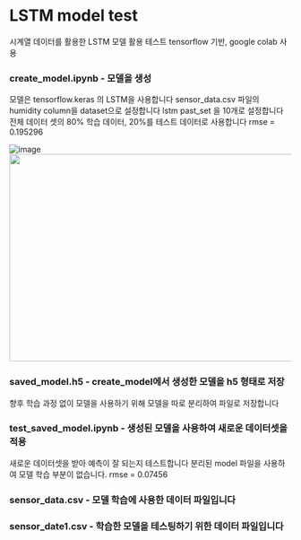 # LSTM model test
시계열 데이터를 활용한 LSTM 모델 활용 테스트
tensorflow 기반, google colab 사용


### create_model.ipynb - 모델을 생성
모델은 tensorflow.keras 의 LSTM을 사용합니다
sensor_data.csv 파일의 humidity column을 dataset으로 설정합니다
lstm past_set 을 10개로 설정합니다
전체 데이터 셋의 80% 학습 데이터, 20%를 테스트 데이터로 사용합니다
rmse = 0.195296

![image](https://user-images.githubusercontent.com/37216958/116819962-90163b00-abad-11eb-8ced-d9eb2f54823f.png)
<img src="https://user-images.githubusercontent.com/37216958/116819962-90163b00-abad-11eb-8ced-d9eb2f54823f.png"  width="700" height="370">

### saved_model.h5 - create_model에서 생성한 모델을 h5 형태로 저장
향후 학습 과정 없이 모델을 사용하기 위해 모델을 따로 분리하여 파일로 저장합니다


### test_saved_model.ipynb - 생성된 모델을 사용하여 새로운 데이터셋을 적용
새로운 데이터셋을 받아 예측이 잘 되는지 테스트합니다
분리된 model 파일을 사용하여 모델 학습 부분이 없습니다.
rmse = 0.07456


### sensor_data.csv - 모델 학습에 사용한 데이터 파일입니다

### sensor_date1.csv - 학습한 모델을 테스팅하기 위한 데이터 파일입니다

